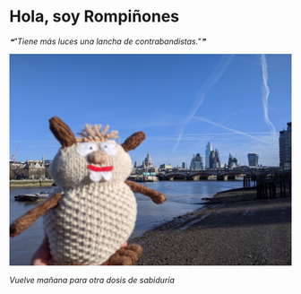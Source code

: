 # Hola, soy Rompiñones

<!--STARTS_HERE_QUOTE_README-->
<i>❝"Tiene más luces una lancha de contrabandistas."❞</i>
<!--ENDS_HERE_QUOTE_README-->

<!--START_SECTION:update_image-->
![alt text](https://raw.githubusercontent.com/focaalvarez/rompinones/main/.github/images/MVIMG_20220205_104653.jpg?raw=true)
<!--END_SECTION:update_image-->

*Vuelve mañana para otra dosis de sabiduría*
